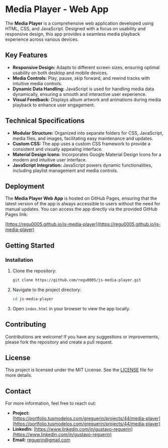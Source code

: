 # Media Player - Web App

The **Media Player** is a comprehensive web application developed using HTML, CSS, and JavaScript. Designed with a focus on usability and responsive design, this app provides a seamless media playback experience across various devices.

## Key Features

- **Responsive Design:** Adapts to different screen sizes, ensuring optimal usability on both desktop and mobile devices.
- **Media Controls:** Play, pause, skip forward, and rewind tracks with intuitive media controls.
- **Dynamic Data Handling:** JavaScript is used for handling media data dynamically, ensuring a smooth and interactive user experience.
- **Visual Feedback:** Displays album artwork and animations during media playback to enhance user engagement.

## Technical Specifications

- **Modular Structure:** Organized into separate folders for CSS, JavaScript, media files, and images, facilitating easy maintenance and updates.
- **Custom CSS:** The app uses a custom CSS framework to provide a consistent and visually appealing interface.
- **Material Design Icons:** Incorporates Google Material Design Icons for a modern and intuitive user interface.
- **JavaScript Integration:** JavaScript powers dynamic functionalities, including playlist management and media controls.

## Deployment

The **Media Player Web App** is hosted on GitHub Pages, ensuring that the latest version of the app is always accessible to users without the need for manual updates. You can access the app directly via the provided GitHub Pages link:

[https://regu0005.github.io/js-media-player](https://regu0005.github.io/js-media-player)

## Getting Started

### Installation

1. Clone the repository:
    ```bash
    git clone https://github.com/regu0005/js-media-player.git
    ```
2. Navigate to the project directory:
    ```bash
    cd js-media-player
    ```
3. Open `index.html` in your browser to view the app locally.

## Contributing

Contributions are welcome! If you have any suggestions or improvements, please fork the repository and create a pull request.

## License

This project is licensed under the MIT License. See the [LICENSE](LICENSE.txt) file for more details.

## Contact

For more information, feel free to reach out:

- **Project:** [https://portfolio.tusmodelos.com/greguerin/projects/44/media-player](https://portfolio.tusmodelos.com/greguerin/projects/44/media-player)
- **LinkedIn:** [https://www.linkedin.com/in/gustavo-reguerin](https://www.linkedin.com/in/gustavo-reguerin)
- **Email:** [reguerin@gmail.com](mailto:reguerin@gmail.com)

